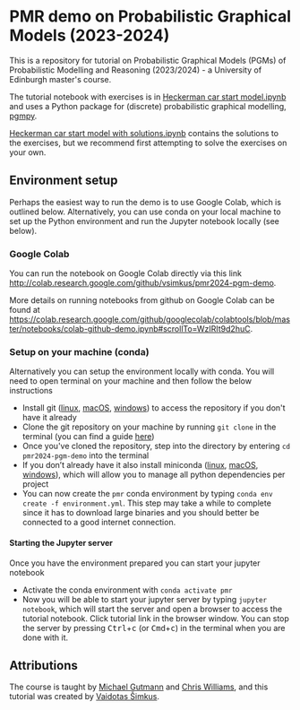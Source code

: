 # PMR demo on Probabilistic Graphical Models (2023-2024)

This is a repository for tutorial on Probabilistic Graphical Models (PGMs) of Probabilistic Modelling and Reasoning (2023/2024) - a University of Edinburgh master's course.

The tutorial notebook with exercises is in [Heckerman car start model.ipynb](./Heckerman%20car%20start%20model.ipynb) and uses a Python package for (discrete) probabilistic graphical modelling, [pgmpy](https://github.com/pgmpy/pgmpy).

[Heckerman car start model with solutions.ipynb](./Heckerman%20car%20start%20model%20with%20solutions.ipynb) contains the solutions to the exercises, but we recommend first attempting to solve the exercises on your own.

## Environment setup

Perhaps the easiest way to run the demo is to use Google Colab, which is outlined below. Alternatively, you can use conda on your local machine to set up the Python environment and run the Jupyter notebook locally (see below).

### Google Colab

You can run the notebook on Google Colab directly via this link <http://colab.research.google.com/github/vsimkus/pmr2024-pgm-demo>.

More details on running notebooks from github on Google Colab can be found at <https://colab.research.google.com/github/googlecolab/colabtools/blob/master/notebooks/colab-github-demo.ipynb#scrollTo=WzIRIt9d2huC>.

### Setup on your machine (conda)

Alternatively you can setup the environment locally with conda. You will need to open terminal on your machine and then follow the below instructions

* Install git ([linux](https://git-scm.com/download/linux), [macOS](https://git-scm.com/download/mac), [windows](https://git-scm.com/download/win)) to access the repository if you don't have it already
* Clone the git repository on your machine by running `git clone` in the terminal (you can find a guide [here](https://docs.github.com/en/repositories/creating-and-managing-repositories/cloning-a-repository))
* Once you've cloned the repository, step into the directory by entering `cd pmr2024-pgm-demo` into the terminal
* If you don’t already have it also install miniconda  ([linux](https://conda.io/projects/conda/en/latest/user-guide/install/linux.html), [macOS](https://conda.io/projects/conda/en/latest/user-guide/install/macos.html), [windows](https://conda.io/projects/conda/en/latest/user-guide/install/windows.html)), which will allow you to manage all python dependencies per project
* You can now create the `pmr` conda environment by typing `conda env create -f environment.yml`. This step may take a while to complete since it has to download large binaries and you should better be connected to a good internet connection.

#### Starting the Jupyter server

Once you have the environment prepared you can start your jupyter notebook

* Activate the conda environment with `conda activate pmr`
* Now you will be able to start your jupyter server by typing `jupyter notebook`, which will start the server and open a browser to access the tutorial notebook. Click tutorial link in the browser window. You can stop the server by pressing <kbd>Ctrl</kbd>+<kbd>c</kbd> (or <kbd>Cmd</kbd>+<kbd>c</kbd>) in the terminal when you are done with it.

## Attributions

The course is taught by [Michael Gutmann](https://michaelgutmann.github.io/) and [Chris Williams](https://homepages.inf.ed.ac.uk/ckiw/), and this tutorial was created by [Vaidotas Šimkus](https://github.com/vsimkus).

